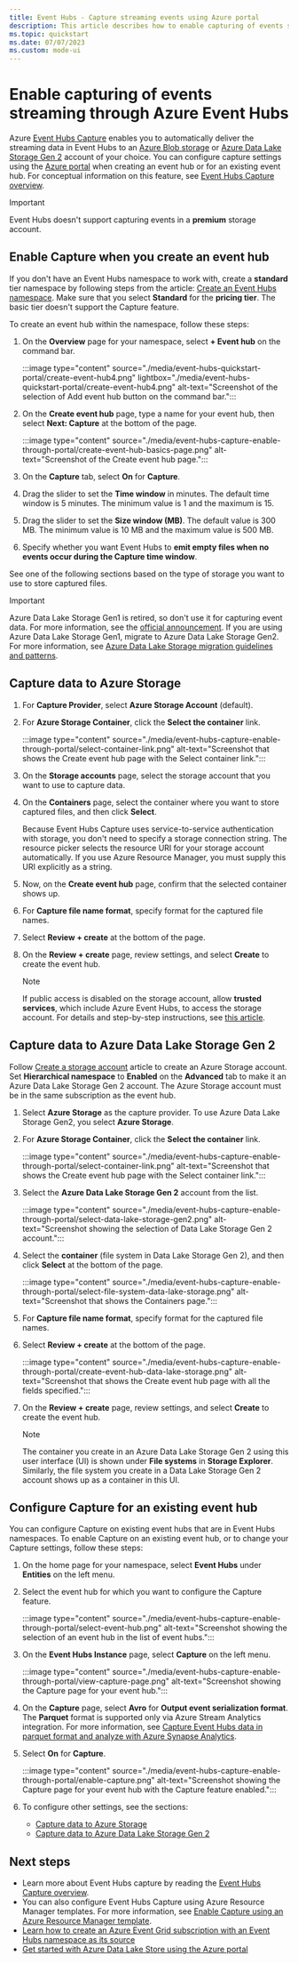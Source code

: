 ```yaml
---
title: Event Hubs - Capture streaming events using Azure portal
description: This article describes how to enable capturing of events streaming through Azure Event Hubs by using the Azure portal.
ms.topic: quickstart
ms.date: 07/07/2023
ms.custom: mode-ui
---
```


# Enable capturing of events streaming through Azure Event Hubs

Azure [Event Hubs Capture][capture-overview] enables you to automatically deliver the streaming data in Event Hubs to an [Azure Blob storage](https://azure.microsoft.com/services/storage/blobs/) or [Azure Data Lake Storage Gen 2](https://azure.microsoft.com/services/data-lake-store/) account of your choice. You can configure capture settings using the [Azure portal](https://portal.azure.com) when creating an event hub or for an existing event hub. For conceptual information on this feature, see [Event Hubs Capture overview][capture-overview].

> [!IMPORTANT]
> Event Hubs doesn't support capturing events in a **premium** storage account. 


## Enable Capture when you create an event hub

If you don't have an Event Hubs namespace to work with, create a **standard** tier namespace by following steps from the article: [Create an Event Hubs namespace](event-hubs-create.md#create-an-event-hubs-namespace). Make sure that you select **Standard** for the **pricing tier**. The basic tier doesn't support the Capture feature. 

To create an event hub within the namespace, follow these steps:

1. On the **Overview** page for your namespace, select **+ Event hub** on the command bar. 
   
      :::image type="content" source="./media/event-hubs-quickstart-portal/create-event-hub4.png" lightbox="./media/event-hubs-quickstart-portal/create-event-hub4.png" alt-text="Screenshot of the selection of Add event hub button on the command bar.":::
2. On the **Create event hub** page, type a name for your event hub, then select **Next: Capture** at the bottom of the page.
   
      :::image type="content" source="./media/event-hubs-capture-enable-through-portal/create-event-hub-basics-page.png" alt-text="Screenshot of the Create event hub page.":::
1. On the **Capture** tab, select **On** for **Capture**. 
1. Drag the slider to set the **Time window** in minutes. The default time window is 5 minutes. The minimum value is 1 and the maximum is 15. 
1. Drag the slider to set the **Size window (MB)**. The default value is 300 MB. The minimum value is 10 MB and the maximum value is 500 MB. 
1. Specify whether you want Event Hubs to **emit empty files when no events occur during the Capture time window**.

See one of the following sections based on the type of storage you want to use to store captured files. 


> [!IMPORTANT]
> Azure Data Lake Storage Gen1 is retired, so don't use it for capturing event data. For more information, see the [official announcement](https://azure.microsoft.com/updates/action-required-switch-to-azure-data-lake-storage-gen2-by-29-february-2024/). If you are using Azure Data Lake Storage Gen1, migrate to Azure Data Lake Storage Gen2. For more information, see [Azure Data Lake Storage migration guidelines and patterns](../storage/blobs/data-lake-storage-migrate-gen1-to-gen2.md).

## Capture data to Azure Storage

1. For **Capture Provider**, select **Azure Storage Account** (default).
1. For **Azure Storage Container**, click the **Select the container** link.

    :::image type="content" source="./media/event-hubs-capture-enable-through-portal/select-container-link.png" alt-text="Screenshot that shows the Create event hub page with the Select container link.":::
1. On the **Storage accounts** page, select the storage account that you want to use to capture data. 
1. On the **Containers** page, select the container where you want to store captured files, and then click **Select**. 

    Because Event Hubs Capture uses service-to-service authentication with storage, you don't need to specify a storage connection string. The resource picker selects the resource URI for your storage account automatically. If you use Azure Resource Manager, you must supply this URI explicitly as a string.
1. Now, on the **Create event hub** page, confirm that the selected container shows up. 
1. For **Capture file name format**, specify format for the captured file names.
1. Select **Review + create** at the bottom of the page. 
1. On the **Review + create** page, review settings, and select **Create** to create the event hub. 

    > [!NOTE]
    > If public access is disabled on the storage account, allow **trusted services**, which include Azure Event Hubs, to access the storage account. For details and step-by-step instructions, see [this article](../storage/common/storage-network-security.md#grant-access-to-trusted-azure-services).
 
## Capture data to Azure Data Lake Storage Gen 2 

Follow [Create a storage account](../storage/common/storage-account-create.md?tabs=azure-portal#create-a-storage-account) article to create an Azure Storage account. Set **Hierarchical namespace** to **Enabled** on the **Advanced** tab to make it an Azure Data Lake Storage Gen 2 account. The Azure Storage account must be in the same subscription as the event hub.

1. Select **Azure Storage** as the capture provider. To use Azure Data Lake Storage Gen2, you select **Azure Storage**.
2. For **Azure Storage Container**, click the **Select the container** link.

    :::image type="content" source="./media/event-hubs-capture-enable-through-portal/select-container-link.png" alt-text="Screenshot that shows the Create event hub page with the Select container link.":::
3. Select the **Azure Data Lake Storage Gen 2** account from the list. 

    :::image type="content" source="./media/event-hubs-capture-enable-through-portal/select-data-lake-storage-gen2.png" alt-text="Screenshot showing the selection of Data Lake Storage Gen 2 account.":::
4. Select the **container** (file system in Data Lake Storage Gen 2), and then click **Select** at the bottom of the page. 

    :::image type="content" source="./media/event-hubs-capture-enable-through-portal/select-file-system-data-lake-storage.png" alt-text="Screenshot that shows the Containers page.":::
1. For **Capture file name format**, specify format for the captured file names.
1. Select **Review + create** at the bottom of the page. 

    :::image type="content" source="./media/event-hubs-capture-enable-through-portal/create-event-hub-data-lake-storage.png" alt-text="Screenshot that shows the Create event hub page with all the fields specified.":::
1. On the **Review + create** page, review settings, and select **Create** to create the event hub. 

    > [!NOTE]
    > The container you create in an Azure Data Lake Storage Gen 2 using this user interface (UI) is shown under **File systems** in **Storage Explorer**. Similarly, the file system you create in a Data Lake Storage Gen 2 account shows up as a container in this UI. 


## Configure Capture for an existing event hub

You can configure Capture on existing event hubs that are in Event Hubs namespaces. To enable Capture on an existing event hub, or to change your Capture settings, follow these steps:

1. On the home page for your namespace, select **Event Hubs** under **Entities** on the left menu.
1. Select the event hub for which you want to configure the Capture feature.

    :::image type="content" source="./media/event-hubs-capture-enable-through-portal/select-event-hub.png" alt-text="Screenshot showing the selection of an event hub in the list of event hubs.":::    
1. On the **Event Hubs Instance** page, select **Capture** on the left menu. 

    :::image type="content" source="./media/event-hubs-capture-enable-through-portal/view-capture-page.png" alt-text="Screenshot showing the Capture page for your event hub.":::       
1. On the **Capture** page, select **Avro** for **Output event serialization format**. The **Parquet** format is supported only via Azure Stream Analytics integration. For more information, see [Capture Event Hubs data in parquet format and analyze with Azure Synapse Analytics](../stream-analytics/event-hubs-parquet-capture-tutorial.md).
1. Select **On** for **Capture**.

    :::image type="content" source="./media/event-hubs-capture-enable-through-portal/enable-capture.png" alt-text="Screenshot showing the Capture page for your event hub with the Capture feature enabled.":::    
1. To configure other settings, see the sections: 
    - [Capture data to Azure Storage](#capture-data-to-azure-storage)
    - [Capture data to Azure Data Lake Storage Gen 2](#capture-data-to-azure-data-lake-storage-gen-2)    
    
## Next steps

- Learn more about Event Hubs capture by reading the [Event Hubs Capture overview][capture-overview].
- You can also configure Event Hubs Capture using Azure Resource Manager templates. For more information, see [Enable Capture using an Azure Resource Manager template](event-hubs-resource-manager-namespace-event-hub-enable-capture.md).
- [Learn how to create an Azure Event Grid subscription with an Event Hubs namespace as its source](store-captured-data-data-warehouse.md)
- [Get started with Azure Data Lake Store using the Azure portal](../data-lake-store/data-lake-store-get-started-portal.md)

[capture-overview]: event-hubs-capture-overview.md
